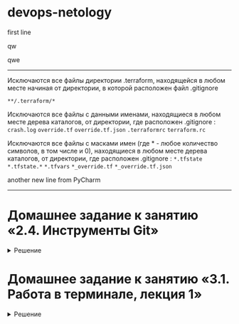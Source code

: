 # devops-netology
first line

qw

qwe

___
Исключаются все файлы директории .terraform, находящейся в любом месте начиная от директории, в которой расположен файл .gitignore

`**/.terraform/*`

Исключаются все файлы с данными именами, находящиеся в любом месте дерева каталогов, от директории, где расположен .gitignore :
`crash.log`
`override.tf`
`override.tf.json`
`.terraformrc`
`terraform.rc`

Исключаются все файлы с масками имен (где * - любое количество символов, в том числе и 0), находящиеся в любом месте дерева каталогов, от директории, где расположен .gitignore :
`*.tfstate` 
`*.tfstate.*`
`*.tfvars`
`*_override.tf`
`*_override.tf.json`

another new line from PyCharm

---
# Домашнее задание к занятию «2.4. Инструменты Git»
<details>
<summary markdown="span">Решение</summary>
### 1. Найдите полный хеш и комментарий коммита, хеш которого начинается на `aefea`
Ответ: 
```shell
aefead2207ef7e2aa5dc81a34aedf0cad4c32545
Update CHANGELOG.md
```
Решение:
```shell
git show -s --format=%H%n%s aefea
или 
git show -s --oneline aefea
```
где `git show aefea` - показать информацию о коммите, `-s` - не показывать diff коммита, `--format=%H%n%s` - форматировать вывод комманды в формате: полный хэш, новая строка, комментарий.

При опции `--oneline` будет показан сокращенный хэш и комментарий.
### 2. Какому тегу соответствует коммит `85024d3`?
Ответ:
```shell
v0.12.23
```
Решение:
```shell
git show -s --oneline 85024d3
```
Полный вывод комманды, где после хэша мы видим тэг
```shell
85024d310 (tag: v0.12.23) v0.12.23
```
### 3. Сколько родителей у коммита `b8d720`? Напишите их хеши.
Ответ:
```shell
т.к. коммит `b8d720` - мерж коммит, то у него 2 родителя: 56cd7859e05c36c06b56d013b55a252d0bb7e158 и 9ea88f22fc6269854151c571162c5bcf958bee2b
```
Решение:
```shell
git show -s b8d720
видим строку, в которой указано, что это мерж коммит и перечислены его 2 родителя
Merge: 56cd7859e 9ea88f22f

Далее с помощью
git show -s 56cd7859e 9ea88f22f
или
git show -s b8d720^1 b8d720^2 # где указатель ^1 - первый родитель ^2 - второй родитель
или
git rev-parse b8d720^1 b8d720^2 
узнаем полные хэши родителей коммита
```

### 4. Перечислите хеши и комментарии всех коммитов которые были сделаны между тегами v0.12.23 и v0.12.24
Ответ:
```
33ff1c03bb960b332be3af2e333462dde88b279e
v0.12.24


b14b74c4939dcab573326f4e3ee2a62e23e12f89
[Website] vmc provider links

3f235065b9347a758efadc92295b540ee0a5e26e
Update CHANGELOG.md


6ae64e247b332925b872447e9ce869657281c2bf
registry: Fix panic when server is unreachable

Non-HTTP errors previously resulted in a panic due to dereferencing the
resp pointer while it was nil, as part of rendering the error message.
This commit changes the error message formatting to cope with a nil
response, and extends test coverage.

Fixes #24384


5c619ca1baf2e21a155fcdb4c264cc9e24a2a353
website: Remove links to the getting started guide's old location

Since these links were in the soon-to-be-deprecated 0.11 language section, I
think we can just remove them without needing to find an equivalent link.


06275647e2b53d97d4f0a19a0fec11f6d69820b5
Update CHANGELOG.md

d5f9411f5108260320064349b757f55c09bc4b80
command: Fix bug when using terraform login on Windows


4b6d06cc5dcb78af637bbb19c198faff37a066ed
Update CHANGELOG.md

dd01a35078f040ca984cdd349f18d0b67e486c35
Update CHANGELOG.md

225466bc3e5f35baa5d07197bbc079345b77525e
Cleanup after v0.12.23 release

```
Решение:
```shell
git show -s --format=%H%n%B%n v0.12.23..v0.12.24
или
git log --format=%H%n%B%n v0.12.23..v0.12.24
```

### 5. Найдите коммит в котором была создана функция `func providerSource`, ее определение в коде выглядит так `func providerSource(...)` (вместо троеточего перечислены аргументы).
Ответ:
```shell
8c928e83589d90a031f811fae52a81be7153e82f
```
Решение:
```shell
git log -p -S'func providerSource('
```
где `-S` - поиск по логу строки, которая была добавлена или удалена
`-p` - выводит патч, то есть что было изменено в файлах в пределах этого коммита, это нужно для самопроверки, и мы видим что была добавлена строка `+func providerSource(services *disco.Disco) getproviders.Source {
`, то есть это и есть создание функции.

### 6. Найдите все коммиты в которых была изменена функция `globalPluginDirs`
Ответ:
```
commit 78b12205587fe839f10d946ea3fdc06719decb05
Author: Pam Selle <204372+pselle@users.noreply.github.com>
Date:   Mon Jan 13 16:50:05 2020 -0500

    Remove config.go and update things using its aliases

commit 52dbf94834cb970b510f2fba853a5b49ad9b1a46
Author: James Bardin <j.bardin@gmail.com>
Date:   Wed Aug 9 17:46:49 2017 -0400

    keep .terraform.d/plugins for discovery

commit 41ab0aef7a0fe030e84018973a64135b11abcd70
Author: James Bardin <j.bardin@gmail.com>
Date:   Wed Aug 9 10:34:11 2017 -0400

    Add missing OS_ARCH dir to global plugin paths

    When the global directory was added, the discovery system still
    attempted to search for OS_ARCH subdirectories. It has since been
    changed only search explicit paths.

commit 66ebff90cdfaa6938f26f908c7ebad8d547fea17
Author: James Bardin <j.bardin@gmail.com>
Date:   Wed May 3 22:24:51 2017 -0400

    move some more plugin search path logic to command

    Make less to change when we remove the old search path

commit 8364383c359a6b738a436d1b7745ccdce178df47
Author: Martin Atkins <mart@degeneration.co.uk>
Date:   Thu Apr 13 18:05:58 2017 -0700

    Push plugin discovery down into command package

    Previously we did plugin discovery in the main package, but as we move
    towards versioned plugins we need more information available in order to
    resolve plugins, so we move this responsibility into the command package
    itself.

    For the moment this is just preserving the existing behavior as long as
    there are only internal and unversioned plugins present. This is the
    final state for provisioners in 0.10, since we don't want to support
    versioned provisioners yet. For providers this is just a checkpoint along
    the way, since further work is required to apply version constraints from
    configuration and support additional plugin search directories.

    The automatic plugin discovery behavior is not desirable for tests because
    we want to mock the plugins there, so we add a new backdoor for the tests
    to use to skip the plugin discovery and just provide their own mock
    implementations. Most of this diff is thus noisy rework of the tests to
    use this new mechanism.
```
Решение:
```shell
git grep globalPluginDirs
commands.go:            GlobalPluginDirs: globalPluginDirs(),
commands.go:    helperPlugins := pluginDiscovery.FindPlugins("credentials", globalPluginDirs())
internal/command/cliconfig/config_unix.go:              // FIXME: homeDir gets called from globalPluginDirs during init, before
plugins.go:// globalPluginDirs returns directories that should be searched for
plugins.go:func globalPluginDirs() []string {
```
Ищем по файлам рабочего каталога строку `globalPluginDirs`, видим что эта функция изменяется только в файле `plugins.go`

Далее выводим все коммиты, где в файле `plugins.go` имеется строка `globalPluginDirs`
```shell
git log -L:globalPluginDirs:plugins.go
```
удостоверяемся, что во всех коммитах присутствует эта строка и сокращаем вывод `git log`
```shell
git log -s -L:globalPluginDirs:plugins.go
```

### 7. Кто автор функции `synchronizedWriters`
Ответ:
```
Martin Atkins <mart@degeneration.co.uk>
```
Решение:
```shell
git log -p -SsynchronizedWriters | grep synchronizedWriters
```
Сначала ищем строку `synchronizedWriters` в логе коммитов и выводим только те строки, которые совпадают с `synchronizedWriters`, так мы определим как выглядит определение функции:
```
-// synchronizedWriters takes a set of writers and returns wrappers that ensure
-func synchronizedWriters(targets ...io.Writer) []io.Writer {
-               wrapped := synchronizedWriters(stdout, stderr)
+               wrapped := synchronizedWriters(stdout, stderr)
+// synchronizedWriters takes a set of writers and returns wrappers that ensure
+func synchronizedWriters(targets ...io.Writer) []io.Writer {
```
далее уже ищем строку `func synchronizedWriters(` и выводим лог с изменениями `-p`
```shell
git log -p -S'func synchronizedWriters('
```
Находим коммит, где присутствует строка `+func synchronizedWriters(targets ...io.Writer) []io.Writer {
`, автор коммита и будет автором этой функции.
</details>

# Домашнее задание к занятию «3.1. Работа в терминале, лекция 1»
<details>
<summary markdown="span">Решение</summary>

</details>